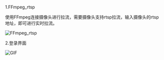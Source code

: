 1.FFmpeg_rtsp

使用FFmpeg连接摄像头进行拉流，需要摄像头支持rtsp拉流，输入摄像头的rtsp地址，即可进行实时拉流。

![FFmpeg_rtsp](C:\Users\JXD\Desktop\FFmpeg_rtsp.png)

2.登录界面

![GIF](C:\Users\JXD\Desktop\GIF.gif)